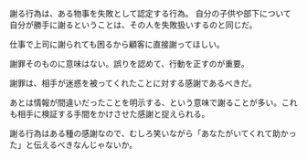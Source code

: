 謝る行為は、ある物事を失敗として認定する行為。
自分の子供や部下について自分が勝手に謝るということは、その人を失敗扱いするのと同じだ。

仕事で上司に謝られても困るから顧客に直接謝ってほしい。

謝罪そのものに意味はない。誤りを認めて、行動を正すのが重要。

謝罪は、相手が迷惑を被ってくれたことに対する感謝であるべきだ。

あとは情報が間違いだったことを明示する、という意味で謝ることが多い。これも相手に検証する手間をかけさせた感謝と捉えられる。

謝る行為はある種の感謝なので、むしろ笑いながら「あなたがいてくれて助かった」と伝えるべきなんじゃないか。
